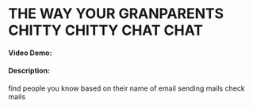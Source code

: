
# THE WAY YOUR GRANPARENTS CHITTY CHITTY CHAT CHAT

#### Video Demo:  <URL HERE>

#### Description:
find people you know based on their name of email
sending mails 
check mails